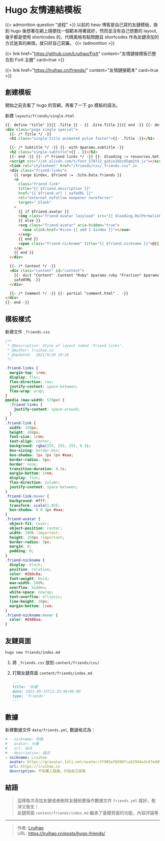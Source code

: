 # Hugo 友情連結模板

<!-- markdownlint-disable MD034 -->

{{< admonition question "過程" >}}
以前的 hexo 博客是自己寫的友鏈模板，換到 hugo 後想著在網上隨便找一個範本用著就好，然而並沒有自己想要的 layout, 幾乎都是使用 shortcodes 的，代碼風格有點問題且 shortcodes 作為友鏈添加的方式是真的麻煩。就只好自己寫羅。
{{< /admonition >}}

{{< link href="https://github.com/Lruihao/FixIt" content="友情鏈接模板已整合到 FixIt 主題" card=true >}}

<!--more-->

{{< link href="https://lruihao.cn/friends/" content="友情鏈接範本" card=true >}}

## 創建模板

開始之前去看了 hugo 的官網，再看了一下 go 模板的語法。

新建 `layouts/friends/single.html`

```html
{{- define "title" }}{{ .Title }} - {{ .Site.Title }}{{ end -}} {{- define "content" -}} {{- $params := .Scratch.Get "params" -}}
<div class="page single special">
  {{- /* Title */ -}}
  <h1 class="single-title animated pulse faster">{{- .Title -}}</h1>

  {{- /* Subtitle */ -}} {{- with $params.subtitle -}}
  <h2 class="single-subtitle">{{ . }}</h2>
  {{- end -}} {{- /* Friend links */ -}} {{- $loading := resources.Get "svg/loading.svg" | minify -}}
  <script src="//at.alicdn.com/t/font_578712_g26jo2kbzd5qm2t9.js"></script>
  <link rel="stylesheet" href="/friends/css/_friends.css" />
  <div class="friend-links">
    {{ range $index, $friend := .Site.Data.friends }}
    <a
      class="friend-link"
      title="{{ $friend.description }}"
      href="{{ $friend.url | safeURL }}"
      rel="external nofollow noopener noreferrer"
      target="_blank"
    >
      {{ if $friend.avatar }}
      <img class="friend-avatar lazyload" src="{{ $loading.RelPermalink }}" data-src="{{ $friend.avatar }}" alt="{{ $friend.nickname }}" />
      {{ else }}
      <svg class="friend-avatar" aria-hidden="true">
        <use xlink:href="#icon-{{ add 1 $index }}"></use>
      </svg>
      {{ end }}
      <span class="friend-nickname" title="{{ $friend.nickname }}">@{{ $friend.nickname }}</span>
    </a>
    {{ end }}
  </div>

  {{- /* Content */ -}}
  <div class="content" id="content">
    {{- dict "Content" .Content "Ruby" $params.ruby "Fraction" $params.fraction "Fontawesome" $params.fontawesome | partial "function/content.html" |
    safeHTML -}}
  </div>

  {{- /* Comment */ -}} {{- partial "comment.html" . -}}
</div>
{{- end -}}
```

## 模板樣式

新建文件 `_friends.css`

```css
/**
 * @Description: Style of layout named 'Friend links'.
 * @Author: lruihao.cn
 * @Updated:  2021/9/20 19:26
 */

.friend-links {
  margin-top: 1rem;
  display: flex;
  flex-direction: row;
  justify-content: space-between;
  flex-wrap: wrap;
}
@media (max-width: 576px) {
  .friend-links {
    justify-content: space-around;
  }
}
.friend-link {
  width: 150px;
  height: 200px;
  font-size: 1rem;
  text-align: center;
  background: rgba(255, 255, 255, 0.3);
  box-sizing: border-box;
  box-shadow: 3px 3px 5px #aaa;
  border-radius: 5px;
  border: none;
  transition-duration: 0.3s;
  margin-bottom: 1rem;
  display: flex;
  flex-direction: column;
  justify-content: space-between;
}
.friend-link:hover {
  background: #fff;
  transform: scale(1.03);
  box-shadow: 0 0 3px #aaa;
}
.friend-avatar {
  object-fit: cover;
  object-position: center;
  width: 100% !important;
  height: 150px !important;
  border-radius: 5px;
  margin: 0;
  padding: 0;
}
.friend-nickname {
  display: block;
  position: relative;
  color: #2bbc8a;
  font-weight: bold;
  max-width: 100%;
  overflow: hidden;
  white-space: nowrap;
  text-overflow: ellipsis;
  line-height: 18px;
  margin-bottom: 1rem;
}
.friend-nickname:hover {
  color: #d480aa;
}
```

## 友鏈頁面

```bash
hugo new friends/index.md
```

1. 將 `_friends.css` 放到 `content/friends/css/`
2. 打開友鏈頁面 `content/friends/index.md`

   ```md
   ---
   title: '友鏈'
   date: 2021-09-19T12:33:48+08:00
   type: 'friends'
   ---
   ```

## 數據

新建數據文件 `data/friends.yml`, 數據格式為：

```yaml
# - nickname: 标题
#   avatar: 头像
#   url: 站点
#   description: 描述
- nickname: Lruihao
  avatar: https://gravatar.loli.net/avatar/3f985efb5907ca52944a3cd7edd51606?d=wavatar&v=1.3.10
  url: https://lruihao.cn
  description: 不怕萬人阻擋，只怕自己投降
```

## 結語

> 這樣每次添加友鏈或者刪除友鏈衹要操作數據文件 `friends.yml` 就好，乾淨又衛生！  
> 友鏈頁面 `content/friends/index.md` 繼承了基礎頁面的功能，內容評論等


---

> 作者: [Lruihao](https://github.com/Lruihao)  
> URL: https://lruihao.cn/posts/hugo-friends/  

